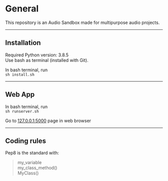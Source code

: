 # General
This repository is an Audio Sandbox made for multipurpose audio projects.
***
## Installation
Required Python version: 3.8.5\
Use bash as terminal (installed with Git).

In bash terminal, run\
`sh install.sh`

***
## Web App
In bash terminal, run\
`sh runserver.sh`

Go to [127.0.0.1:5000](http://127.0.0.1:5000/) page in web browser

***
## Coding rules
Pep8 is the standard with:
> my_variable\
> my_class_method()\
> MyClass()

